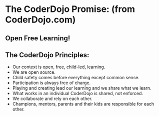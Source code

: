 # The CoderDojo Promise: (from CoderDojo.com)

## Open Free Learning!

## The CoderDojo Principles:

* Our context is open, free, child-led, learning.
* We are open source.
* Child safety comes before everything except common sense.
* Participation is always free of charge.
* Playing and creating lead our learning and we share what we learn.
* What works in an individual CoderDojo is shared, not enforced.
* We collaborate and rely on each other.
* Champions, mentors, parents and their kids are responsible for each other.
